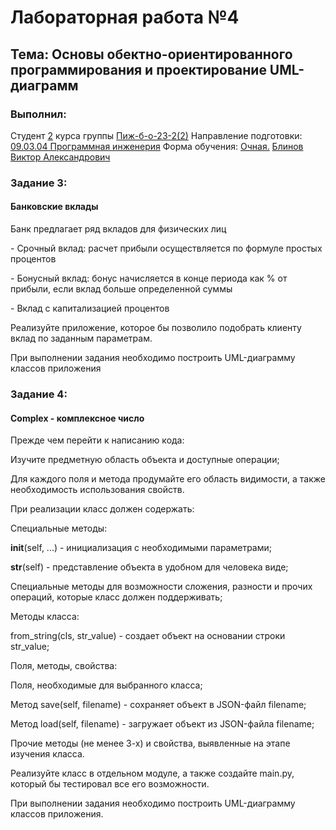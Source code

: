 <h1> Лабораторная работа №4 </h1>
<h2>  Тема: Основы обектно-ориентированного программирования и проектирование UML-диаграмм </h2>
<h3>Выполнил:</h3>
Студент <u>2</u> курса группы <u>Пиж-б-о-23-2(2)</u>
Направление подготовки: <u>09.03.04 Программная инженерия</u>
Форма обучения: <u>Очная.</u>
<u>Блинов Виктор Александрович</u>

<h3>Задание 3:</h3>
<h4>Банковские вклады</h4>
<p>Банк предлагает ряд вкладов для физических лиц</p>
<p>- Срочный вклад: расчет прибыли осуществляется по формуле простых процентов</p>
<p>- Бонусный вклад: бонус начисляется в конце периода как % от прибыли, если вклад больше определенной суммы</p>
<p>- Вклад с капитализацией процентов</p>
<p>Реализуйте приложение, которое бы позволило подобрать клиенту вклад по заданным параметрам.</p>
<p>При выполнении задания необходимо построить UML-диаграмму классов приложения</p>

<h3>Задание 4:</h3>
<h4>Complex - комплексное число</h4>
<p>Прежде чем перейти к написанию кода:

Изучите предметную область объекта и доступные операции;

Для каждого поля и метода продумайте его область видимости, а также необходимость использования свойств.

При реализации класс должен содержать:

Специальные методы:

__init__(self, ...) - инициализация с необходимыми параметрами;

__str__(self) - представление объекта в удобном для человека виде;

Специальные методы для возможности сложения, разности и прочих операций, которые класс должен поддерживать;

Методы класса:

from_string(cls, str_value) - создает объект на основании строки str_value;

Поля, методы, свойства:

Поля, необходимые для выбранного класса;

Метод save(self, filename) - сохраняет объект в JSON-файл filename;

Метод load(self, filename) - загружает объект из JSON-файла filename;

Прочие методы (не менее 3-х) и свойства, выявленные на этапе изучения класса.

Реализуйте класс в отдельном модуле, а также создайте main.py, который бы тестировал все его возможности.

При выполнении задания необходимо построить UML-диаграмму классов приложения.</p>


